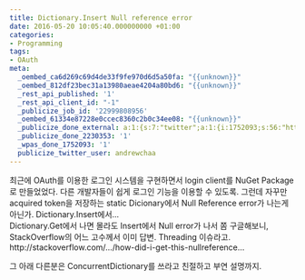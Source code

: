 ```yaml
---
title: Dictionary.Insert Null reference error
date: 2016-05-20 10:05:40.000000000 +01:00
categories:
- Programming
tags:
- OAuth
meta:
  _oembed_ca6d269c69d4de33f9fe970d6d5a50fa: "{{unknown}}"
  _oembed_812df23bec31a13980aeae4204a80bd6: "{{unknown}}"
  _rest_api_published: '1'
  _rest_api_client_id: "-1"
  _publicize_job_id: '22999808956'
  _oembed_61334e87228e0ccec8360c2b0c34ee08: "{{unknown}}"
  _publicize_done_external: a:1:{s:7:"twitter";a:1:{i:1752093;s:56:"https://twitter.com/andrewchaa/status/733599565920641026";}}
  _publicize_done_2230353: '1'
  _wpas_done_1752093: '1'
  publicize_twitter_user: andrewchaa
---
```

<p>최근에 OAuth를 이용한 로그인 시스템을 구현하면서 login client를 NuGet Package로 만들었었다. 다른 개발자들이 쉽게 로그인 기능을 이용할 수 있도록. 그런데 자꾸만 acquired token을 저장하는 static Dicionary에서 Null Reference error가 나는게 아닌가. Dictionary.Insert에서...<br />
Dictionary.Get에서 나면 몰라도 Insert에서 Null error가 나서 쫌 구글해보니, StackOverflow의 어느 고수께서 이미 답변. Threading 이슈라고.<br />
http://stackoverflow.com/…/how-did-i-get-this-nullreference…</p>
<p>그 아래 다른분은 ConcurrentDictionary를 쓰라고 친절하고 부연 설명까지.</p>
